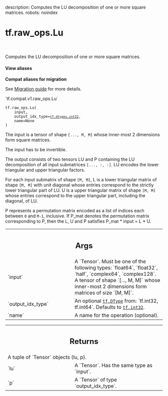 description: Computes the LU decomposition of one or more square matrices.
robots: noindex

# tf.raw_ops.Lu

<!-- Insert buttons and diff -->

<table class="tfo-notebook-buttons tfo-api nocontent" align="left">

</table>



Computes the LU decomposition of one or more square matrices.

<section class="expandable">
  <h4 class="showalways">View aliases</h4>
  <p>
<b>Compat aliases for migration</b>
<p>See
<a href="https://www.tensorflow.org/guide/migrate">Migration guide</a> for
more details.</p>
<p>`tf.compat.v1.raw_ops.Lu`</p>
</p>
</section>

<pre class="devsite-click-to-copy prettyprint lang-py tfo-signature-link">
<code>tf.raw_ops.Lu(
    input,
    output_idx_type=<a href="../../tf/dtypes.md#int32"><code>tf.dtypes.int32</code></a>,
    name=None
)
</code></pre>



<!-- Placeholder for "Used in" -->

The input is a tensor of shape `[..., M, M]` whose inner-most 2 dimensions
form square matrices.

The input has to be invertible.

The output consists of two tensors LU and P containing the LU decomposition
of all input submatrices `[..., :, :]`. LU encodes the lower triangular and
upper triangular factors.

For each input submatrix of shape `[M, M]`, L is a lower triangular matrix of
shape `[M, M]` with unit diagonal whose entries correspond to the strictly lower
triangular part of LU. U is a upper triangular matrix of shape `[M, M]` whose
entries correspond to the upper triangular part, including the diagonal, of LU.

P represents a permutation matrix encoded as a list of indices each between `0`
and `M-1`, inclusive. If P_mat denotes the permutation matrix corresponding to
P, then the L, U and P satisfies P_mat * input = L * U.

<!-- Tabular view -->
 <table class="responsive fixed orange">
<colgroup><col width="214px"><col></colgroup>
<tr><th colspan="2"><h2 class="add-link">Args</h2></th></tr>

<tr>
<td>
`input`
</td>
<td>
A `Tensor`. Must be one of the following types: `float64`, `float32`, `half`, `complex64`, `complex128`.
A tensor of shape `[..., M, M]` whose inner-most 2 dimensions form matrices of
size `[M, M]`.
</td>
</tr><tr>
<td>
`output_idx_type`
</td>
<td>
An optional <a href="../../tf/dtypes/DType.md"><code>tf.DType</code></a> from: `tf.int32, tf.int64`. Defaults to <a href="../../tf.md#int32"><code>tf.int32</code></a>.
</td>
</tr><tr>
<td>
`name`
</td>
<td>
A name for the operation (optional).
</td>
</tr>
</table>



<!-- Tabular view -->
 <table class="responsive fixed orange">
<colgroup><col width="214px"><col></colgroup>
<tr><th colspan="2"><h2 class="add-link">Returns</h2></th></tr>
<tr class="alt">
<td colspan="2">
A tuple of `Tensor` objects (lu, p).
</td>
</tr>
<tr>
<td>
`lu`
</td>
<td>
A `Tensor`. Has the same type as `input`.
</td>
</tr><tr>
<td>
`p`
</td>
<td>
A `Tensor` of type `output_idx_type`.
</td>
</tr>
</table>

